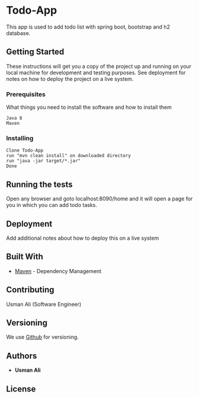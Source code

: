 # Todo-App

This app is used to add todo list with spring boot, bootstrap and h2 database.

## Getting Started

These instructions will get you a copy of the project up and running on your local machine for development and testing purposes. See deployment for notes on how to deploy the project on a live system.

### Prerequisites

What things you need to install the software and how to install them

```
Java 8
Maven
```

### Installing

```
Clone Todo-App
run "mvn clean install" on downloaded directory
run "java -jar target/*.jar"
Done
```

## Running the tests

Open any browser and goto localhost:8090/home and it will open a page for you in which you can add todo tasks.

## Deployment

Add additional notes about how to deploy this on a live system

## Built With

* [Maven](https://maven.apache.org/) - Dependency Management

## Contributing

Usman Ali (Software Engineer)

## Versioning

We use [Github](http://www.github.com/) for versioning. 

## Authors

* **Usman Ali**



## License
